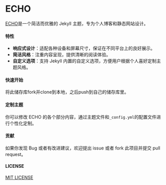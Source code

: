 # ECHO

[ECHO](https://github.com/zichenstudio/ECHO)是一个简洁而优雅的 Jekyll 主题，专为个人博客和静态网站设计。

#### 特性

- **响应式设计**：适配各种设备和屏幕尺寸，保证在不同平台上的良好展示。
- **简洁风格**：注重内容呈现，提供清晰的阅读体验。
- **自定义选项**：支持 Jekyll 内置的自定义选项，方便用户根据个人喜好定制主题风格。

#### 快速开始

将此储存库fork并clone到本地，之后push到自己的储存库里。

#### 定制主题

你可以修改 ECHO 的各个部分内容，通过主题文件和`_config.yml`的配置文件进行个性化定制。

#### 贡献

如果你发现 Bug 或者有改进建议，欢迎提出 issue 或者 fork 此项目并提交 pull request。

#### LICENSE

[MIT LICENSE](/LICENSE)

